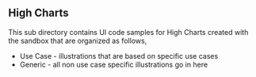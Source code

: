 ## High Charts

This sub directory contains UI code samples for High Charts created with the sandbox that are organized as follows,

* Use Case - illustrations that are based on specific use cases
* Generic - all non use case specific illustrations go in here